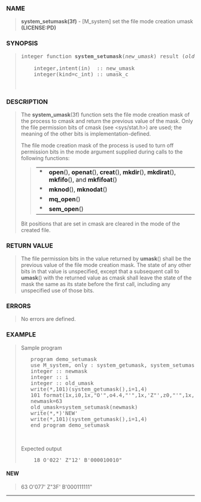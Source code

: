 <?
<body>
<!DOCTYPE html PUBLIC "-//W3C//DTD XHTML 1.0 Transitional//EN"
    "http://www.w3.org/TR/xhtml1/DTD/xhtml1-transitional.dtd">

<html xmlns="http://www.w3.org/1999/xhtml">
<head>
  <meta name="generator" content="HTML Tidy for Cygwin (vers 25 March 2009), see www.w3.org" />

  <title></title>
</head>

<body>
  <div id="Container">
    <div id="Content">
      <div class="c170"></div><a name="0"></a>

      <h3><a name="0">NAME</a></h3>

      <blockquote>
        <b>system_setumask(3f)</b> - [M_system] set the file mode creation umask <b>(LICENSE:PD)</b>
      </blockquote><a name="contents" id="contents"></a>

      <h3><a name="6">SYNOPSIS</a></h3>

      <blockquote>
        <pre>
integer function <b>system_setumask</b>(<i>new_umask</i>) result (<i>old_umask</i>)
<br />    integer,intent(in)  :: new_umask
    integer(kind=c_int) :: umask_c
<br />
</pre>
      </blockquote><a name="2"></a>

      <h3><a name="2">DESCRIPTION</a></h3>

      <blockquote>
        The <b>system_umask</b>(3f) function sets the file mode creation mask of the process to cmask and return the previous value of the mask. Only the
        file permission bits of cmask (see &lt;sys/stat.h&gt;) are used; the meaning of the other bits is implementation-defined.

        <p>The file mode creation mask of the process is used to turn off permission bits in the mode argument supplied during calls to the following
        functions:</p>

        <blockquote>
          <table cellpadding="3">
            <tr valign="top">
              <td class="c171" width="6%" nowrap="nowrap">*</td>

              <td valign="bottom"><b>open</b>(), <b>openat</b>(), <b>creat</b>(), <b>mkdir</b>(), <b>mkdirat</b>(), <b>mkfifo</b>(), and
              <b>mkfifoat</b>()</td>
            </tr>

            <tr valign="top">
              <td class="c171" width="6%" nowrap="nowrap">*</td>

              <td valign="bottom"><b>mknod</b>(), <b>mknodat</b>()</td>
            </tr>

            <tr valign="top">
              <td class="c171" width="6%" nowrap="nowrap">*</td>

              <td valign="bottom"><b>mq_open</b>()</td>
            </tr>

            <tr valign="top">
              <td class="c171" width="6%" nowrap="nowrap">*</td>

              <td valign="bottom"><b>sem_open</b>()</td>
            </tr>
          </table>
        </blockquote>

        <p>Bit positions that are set in cmask are cleared in the mode of the created file.</p>
      </blockquote><a name="3"></a>

      <h3><a name="3">RETURN VALUE</a></h3>

      <blockquote>
        The file permission bits in the value returned by <b>umask</b>() shall be the previous value of the file mode creation mask. The state of any other
        bits in that value is unspecified, except that a subsequent call to <b>umask</b>() with the returned value as cmask shall leave the state of the
        mask the same as its state before the first call, including any unspecified use of those bits.
      </blockquote><a name="4"></a>

      <h3><a name="4">ERRORS</a></h3>

      <blockquote>
        No errors are defined.
      </blockquote><a name="5"></a>

      <h3><a name="5">EXAMPLE</a></h3>

      <blockquote>
        Sample program
        <pre>
   program demo_setumask
   use M_system, only : system_getumask, system_setumask
   integer :: newmask
   integer :: i
   integer :: old_umask
   write(*,101)(system_getumask(),i=1,4)
   101 format(1x,i0,1x,"O'",o4.4,"'",1x,'Z"',z0,"'",1x,"B'",b12.12,"'")
   newmask=63
   old_umask=system_setumask(newmask)
   write(*,*)'NEW'
   write(*,101)(system_getumask(),i=1,4)
   end program demo_setumask
<br />
</pre>Expected output
        <pre>
    18 O'022' Z"12' B'000010010"
</pre>
      </blockquote><a name=""></a>

      <h4><a name="">NEW</a></h4>

      <blockquote>
        63 O'077' Z"3F' B'000111111"
      </blockquote>
      <hr />
    </div>
  </div>
</body>
</html>

